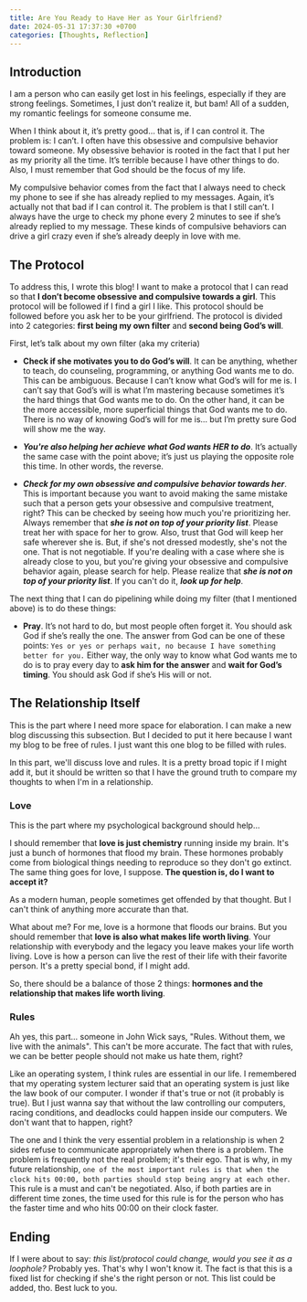 ```yaml
---
title: Are You Ready to Have Her as Your Girlfriend?
date: 2024-05-31 17:37:30 +0700
categories: [Thoughts, Reflection]
---
```


## Introduction

I am a person who can easily get lost in his feelings, especially if they are strong feelings. Sometimes, I just don’t realize it, but bam! All of a sudden, my romantic feelings for someone consume me.

When I think about it, it’s pretty good… that is, if I can control it. The problem is: I can’t. I often have this obsessive and compulsive behavior toward someone. My obsessive behavior is rooted in the fact that I put her as my priority all the time. It’s terrible because I have other things to do. Also, I must remember that God should be the focus of my life.

My compulsive behavior comes from the fact that I always need to check my phone to see if she has already replied to my messages. Again, it’s actually not that bad if I can control it. The problem is that I still can’t. I always have the urge to check my phone every 2 minutes to see if she’s already replied to my message. These kinds of compulsive behaviors can drive a girl crazy even if she’s already deeply in love with me.

## The Protocol

To address this, I wrote this blog! I want to make a protocol that I can read so that **I don’t become obsessive and compulsive towards a girl**. This protocol will be followed if I find a girl I like. This protocol should be followed before you ask her to be your girlfriend. The protocol is divided into 2 categories: **first being my own filter** and **second being God’s will**.

First, let’s talk about my own filter (aka my criteria)

- **Check if she motivates you to do God’s will**. It can be anything, whether to teach, do counseling, programming, or anything God wants me to do. This can be ambiguous. Because I can’t know what God’s will for me is. I can’t say that God’s will is what I’m mastering because sometimes it’s the hard things that God wants me to do. On the other hand, it can be the more accessible, more superficial things that God wants me to do. There is no way of knowing God’s will for me is… but I’m pretty sure God will show me the way.

- **_You're also helping her achieve what God wants HER to do_**. It’s actually the same case with the point above; it’s just us playing the opposite role this time. In other words, the reverse.

- **_Check for my own obsessive and compulsive behavior towards her_**. This is important because you want to avoid making the same mistake such that a person gets your obsessive and compulsive treatment, right? This can be checked by seeing how much you're prioritizing her. Always remember that **_she is not on top of your priority list_**. Please treat her with space for her to grow. Also, trust that God will keep her safe wherever she is. But, if she's not dressed modestly, she's not the one. That is not negotiable. If you're dealing with a case where she is already close to you, but you're giving your obsessive and compulsive behavior again, please search for help. Please realize that **_she is not on top of your priority list_**. If you can't do it, **_look up for help_**.

The next thing that I can do pipelining while doing my filter (that I mentioned above) is to do these things:

- **Pray**. It’s not hard to do, but most people often forget it. You should ask God if she’s really the one. The answer from God can be one of these points: `Yes or yes or perhaps wait, no because I have something better for you.` Either way, the only way to know what God wants me to do is to pray every day to **ask him for the answer** and **wait for God’s timing**. You should ask God if she’s His will or not.

## The Relationship Itself

This is the part where I need more space for elaboration. I can make a new blog discussing this subsection. But I decided to put it here because I want my blog to be free of rules. I just want this one blog to be filled with rules.

In this part, we'll discuss love and rules. It is a pretty broad topic if I might add it, but it should be written so that I have the ground truth to compare my thoughts to when I'm in a relationship.

### Love

This is the part where my psychological background should help...

I should remember that **love is just chemistry** running inside my brain. It's just a bunch of hormones that flood my brain. These hormones probably come from biological things needing to reproduce so they don't go extinct. The same thing goes for love, I suppose. **The question is, do I want to accept it?**

As a modern human, people sometimes get offended by that thought. But I can't think of anything more accurate than that.

What about me? For me, love is a hormone that floods our brains. But you should remember that **love is also what makes life worth living**. Your relationship with everybody and the legacy you leave makes your life worth living. Love is how a person can live the rest of their life with their favorite person. It's a pretty special bond, if I might add.

So, there should be a balance of those 2 things: **hormones and the relationship that makes life worth living**.

### Rules

Ah yes, this part... someone in John Wick says, "Rules. Without them, we live with the animals". This can't be more accurate. The fact that with rules, we can be better people should not make us hate them, right?

Like an operating system, I think rules are essential in our life. I remembered that my operating system lecturer said that an operating system is just like the law book of our computer. I wonder if that's true or not (it probably is true). But I just wanna say that without the law controlling our computers, racing conditions, and deadlocks could happen inside our computers. We don't want that to happen, right?

The one and I think the very essential problem in a relationship is when 2 sides refuse to communicate appropriately when there is a problem. The problem is frequently not the real problem; it's their ego. That is why, in my future relationship, `one of the most important rules is that when the clock hits 00:00, both parties should stop being angry at each other`. This rule is a must and can't be negotiated. Also, if both parties are in different time zones, the time used for this rule is for the person who has the faster time and who hits 00:00 on their clock faster.

## Ending

If I were about to say: _this list/protocol could change, would you see it as a loophole?_ Probably yes. That's why I won't know it. The fact is that this is a fixed list for checking if she's the right person or not. This list could be added, tho. Best luck to you.
